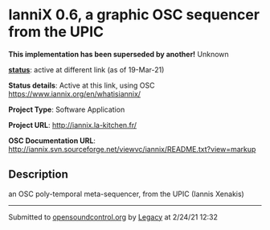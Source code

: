 # IanniX 0.6, a graphic OSC sequencer from the UPIC

**This implementation has been superseded by another!**
Unknown

**[status](../implementation-status.html)**: active at different link (as of 19-Mar-21)

**Status details**: 
Active at this link, using OSC https://www.iannix.org/en/whatisiannix/

**Project Type**: Software Application

**Project URL**: <http://iannix.la-kitchen.fr/>

**OSC Documentation URL**: <http://iannix.svn.sourceforge.net/viewvc/iannix/README.txt?view=markup>

## Description

an OSC poly-temporal meta-sequencer, from the UPIC (Iannis Xenakis)

---
Submitted to [opensoundcontrol.org](https://opensoundcontrol.org) by [Legacy](https://web.archive.org) at 2/24/21 12:32
